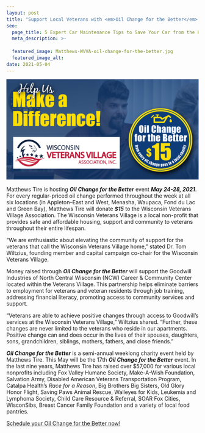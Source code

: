 ```yaml
---
layout: post
title: "Support Local Veterans with <em>Oil Change for the Better</em>!"
seo:
  page_title: 5 Expert Car Maintenance Tips to Save Your Car from the Heat
  meta_description: >-

  featured_image: Matthews-WVVA-oil-change-for-the-better.jpg
  featured_image_alt:
date: 2021-05-04
---
```


![Matthews Tire Oil Change for the Better supporting Wisconsin Veterans Village Association](Matthews-WVVA-oil-change-for-the-better.jpg)

Matthews Tire is hosting **_Oil Change for the Better_** event **_May 24-28, 2021_**. For every regular-priced oil change performed throughout the week at all six locations (in Appleton–East and West, Menasha, Waupaca, Fond du Lac and Green Bay), Matthews Tire will donate **_$15_** to the Wisconsin Veterans Village Association. The Wisconsin Veterans Village is a local non-profit that provides safe and affordable housing, support and community to veterans throughout their entire lifespan.

“We are enthusiastic about elevating the community of support for the veterans that call the Wisconsin Veterans Village home,” stated Dr. Tom Wiltzius, founding member and capital campaign co-chair for the Wisconsin Veterans Village.

Money raised through **_Oil Change for the Better_** will support the Goodwill Industries of North Central Wisconsin (NCW) Career & Community Center located within the Veterans Village. This partnership helps eliminate barriers to employment for veterans and veteran residents through job training, addressing financial literacy, promoting access to community services and support.

“Veterans are able to achieve positive changes through access to Goodwill’s services at the Wisconsin Veterans Village,” Wiltzius shared. “Further, these changes are never limited to the veterans who reside in our apartments. Positive change can and does occur in the lives of their spouses, daughters, sons, grandchildren, siblings, mothers, fathers, and close friends.”

**_Oil Change for the Better_** is a semi-annual weeklong charity event held by Matthews Tire. This May will be the 17th **_Oil Change for the Better_** event. In the last nine years, Matthews Tire has raised over $57,000 for various local nonprofits including Fox Valley Humane Society, Make-A-Wish Foundation, Salvation Army, Disabled American Veterans Transportation Program, Catalpa Health’s _Race for a Reason_, Big Brothers Big Sisters, Old Glory Honor Flight, Saving Paws Animal Rescue, Walleyes for Kids, Leukemia and Lymphoma Society, Child Care Resource & Referral, SOAR Fox Cities, WisconSibs, Breast Cancer Family Foundation and a variety of local food pantries.

[Schedule your Oil Change for the Better now!](http://www.matthewstire.com/locations/)
